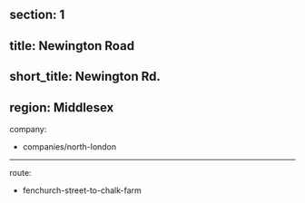 section: 1
----
title: Newington Road
----
short_title: Newington Rd.
----
region: Middlesex
----
company:
- companies/north-london
----
route:
- fenchurch-street-to-chalk-farm
